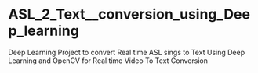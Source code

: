 # ASL_2_Text__conversion_using_Deep_learning
Deep Learning Project to convert Real time ASL sings to Text Using Deep Learning and OpenCV for Real time Video To Text Conversion
